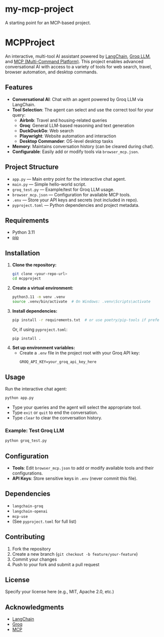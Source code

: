 # my-mcp-project
A starting point for an MCP-based project.

# MCPProject

An interactive, multi-tool AI assistant powered by [LangChain](https://python.langchain.com/), [Groq LLM](https://groq.com/), and [MCP (Multi-Command Platform)](https://github.com/wonderwye/mcp). This project enables advanced conversational AI with access to a variety of tools for web search, travel, browser automation, and desktop commands.

## Features

- **Conversational AI**: Chat with an agent powered by Groq LLM via LangChain.
- **Tool Selection**: The agent can select and use the correct tool for your query:
  - **Airbnb**: Travel and housing-related queries
  - **Groq**: General LLM-based reasoning and text generation
  - **DuckDuckGo**: Web search
  - **Playwright**: Website automation and interaction
  - **Desktop Commander**: OS-level desktop tasks
- **Memory**: Maintains conversation history (can be cleared during chat).
- **Configurable**: Easily add or modify tools via `browser_mcp.json`.

## Project Structure

- `app.py` — Main entry point for the interactive chat agent.
- `main.py` — Simple hello-world script.
- `groq_test.py` — Example/test for Groq LLM usage.
- `browser_mcp.json` — Configuration for available MCP tools.
- `.env` — Store your API keys and secrets (not included in repo).
- `pyproject.toml` — Python dependencies and project metadata.

## Requirements

- Python 3.11
- [pip](https://pip.pypa.io/en/stable/)

## Installation

1. **Clone the repository:**
   ```bash
   git clone <your-repo-url>
   cd mcpproject
   ```
2. **Create a virtual environment:**
   ```bash
   python3.11 -m venv .venv
   source .venv/bin/activate  # On Windows: .venv\Scripts\activate
   ```
3. **Install dependencies:**
   ```bash
   pip install -r requirements.txt  # or use poetry/pip-tools if preferred
   ```
   Or, if using `pyproject.toml`:
   ```bash
   pip install .
   ```
4. **Set up environment variables:**
   - Create a `.env` file in the project root with your Groq API key:
     ```env
     GROQ_API_KEY=your_groq_api_key_here
     ```

## Usage

Run the interactive chat agent:

```bash
python app.py
```

- Type your queries and the agent will select the appropriate tool.
- Type `exit` or `quit` to end the conversation.
- Type `clear` to clear the conversation history.

### Example: Test Groq LLM

```bash
python groq_test.py
```

## Configuration

- **Tools**: Edit `browser_mcp.json` to add or modify available tools and their configurations.
- **API Keys**: Store sensitive keys in `.env` (never commit this file).

## Dependencies

- `langchain-groq`
- `langchain-openai`
- `mcp-use`
- (See `pyproject.toml` for full list)

## Contributing

1. Fork the repository
2. Create a new branch (`git checkout -b feature/your-feature`)
3. Commit your changes
4. Push to your fork and submit a pull request

## License

Specify your license here (e.g., MIT, Apache 2.0, etc.)

## Acknowledgments

- [LangChain](https://python.langchain.com/)
- [Groq](https://groq.com/)
- [MCP](https://github.com/wonderwye/mcp)

